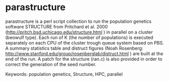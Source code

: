 # parastructure
parastructure is a perl script collection to run the population genetics software STRUCTURE from Pritchard et al. 2000 (http://pritch.bsd.uchicago.edu/structure.html ) in parallel on a cluster (beowulf type). Each run of K (the number of populations) is executed separately on each CPU of the cluster trough queue system based on PBS. A summary statistics table and distruct figures (Noah Rosenberg: http://www.stanford.edu/group/rosenberglab/distruct.html ) are built at the end of the run. A patch for the structure (ran.c) is also provided in order to correct the generation of the seed number.

Keywords: population genetics, Structure, HPC, parallel
